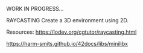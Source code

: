 WORK IN PROGRESS...

RAYCASTING
Create a 3D environment using 2D.

Resources:
https://lodev.org/cgtutor/raycasting.html

https://harm-smits.github.io/42docs/libs/minilibx
